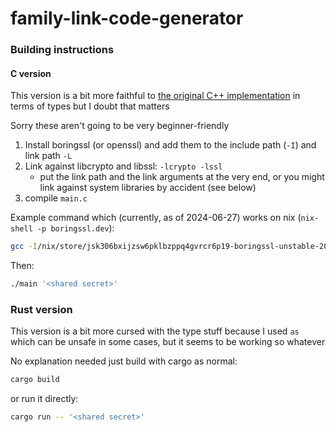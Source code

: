 # family-link-code-generator

### Building instructions

#### C version

This version is a bit more faithful to [the original C++ implementation](https://source.chromium.org/chromium/chromium/src/+/main:chrome/browser/ash/child_accounts/parent_access_code/authenticator.cc;l=125;bpv=0;bpt=0) in terms of types but I doubt that matters

Sorry these aren't going to be very beginner-friendly

1. Install boringssl (or openssl) and add them to the include path (`-I`) and link path `-L`
2. Link against libcrypto and libssl: `-lcrypto -lssl`
   - put the link path and the link arguments at the very end, or you might link against system libraries by accident
     (see below)
3. compile `main.c`

Example command which (currently, as of 2024-06-27) works on nix (`nix-shell -p boringssl.dev`):

```sh
gcc -I/nix/store/jsk306bxijzsw6pklbzppq4gvrcr6p19-boringssl-unstable-2024-02-15-dev/include -g -Wall -Werror -o main main.c -L/nix/store/gwgpa8hvnbrdfcnq8jgxppr860ff1540-boringssl-unstable-2024-02-15/lib -lssl -lcrypto
```

Then:

```sh
./main '<shared secret>'
```

### Rust version

This version is a bit more cursed with the type stuff because I used `as` which can be unsafe in some cases, but it seems to be working so whatever

No explanation needed just build with cargo as normal:

```sh
cargo build
```

or run it directly:

```sh
cargo run -- '<shared secret>'
```
